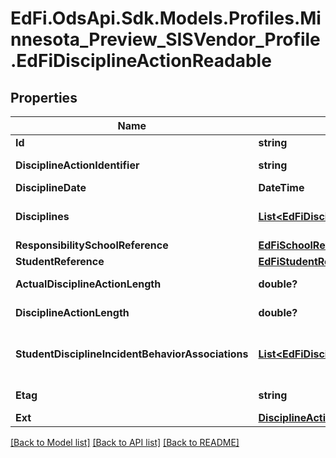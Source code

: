 # EdFi.OdsApi.Sdk.Models.Profiles.Minnesota_Preview_SISVendor_Profile.EdFiDisciplineActionReadable

## Properties

Name | Type | Description | Notes
------------ | ------------- | ------------- | -------------
**Id** | **string** |  | [optional] 
**DisciplineActionIdentifier** | **string** | Identifier assigned by the education organization to the discipline action. | 
**DisciplineDate** | **DateTime** | The date of the discipline action. | 
**Disciplines** | [**List&lt;EdFiDisciplineActionDisciplineReadable&gt;**](EdFiDisciplineActionDisciplineReadable.md) | An unordered collection of disciplineActionDisciplines. Type of action, such as removal from the classroom, used to discipline the student involved as a perpetrator in a discipline incident. | 
**ResponsibilitySchoolReference** | [**EdFiSchoolReference**](EdFiSchoolReference.md) |  | 
**StudentReference** | [**EdFiStudentReference**](EdFiStudentReference.md) |  | 
**ActualDisciplineActionLength** | **double?** | Indicates the actual length in school days of a student&#39;s disciplinary assignment. | [optional] 
**DisciplineActionLength** | **double?** | The length of time in school days for the discipline action (e.g. removal, detention), if applicable. | [optional] 
**StudentDisciplineIncidentBehaviorAssociations** | [**List&lt;EdFiDisciplineActionStudentDisciplineIncidentBehaviorAssociationReadable&gt;**](EdFiDisciplineActionStudentDisciplineIncidentBehaviorAssociationReadable.md) | An unordered collection of disciplineActionStudentDisciplineIncidentBehaviorAssociations. A reference to the behavior(s) by the student that led or contributed to this specific action. | [optional] 
**Etag** | **string** | A unique system-generated value that identifies the version of the resource. | [optional] 
**Ext** | [**DisciplineActionExtensionsReadable**](DisciplineActionExtensionsReadable.md) |  | [optional] 

[[Back to Model list]](../README.md#documentation-for-models) [[Back to API list]](../README.md#documentation-for-api-endpoints) [[Back to README]](../README.md)

